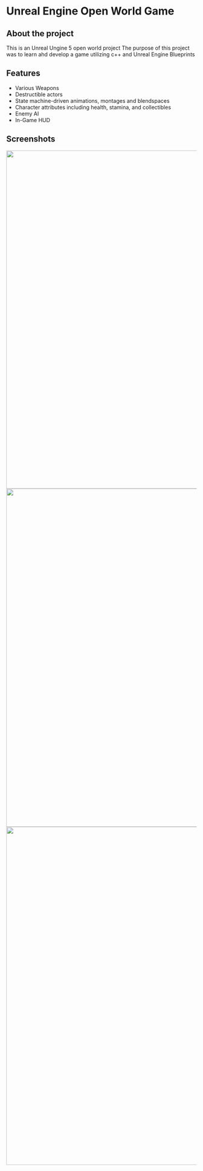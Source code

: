 # Unreal Engine Open World Game
## About the project
This is an Unreal Ungine 5 open world project
The purpose of this project was to learn ahd develop a game utilizing c++ and Unreal Engine Blueprints
## Features
* Various Weapons
* Destructible actors
* State machine-driven animations, montages and blendspaces
* Character attributes including health, stamina, and collectibles
* Enemy AI
* In-Game HUD

## Screenshots
<img src="/images/Screenshot2.png" width="1920" height="895">
<img src="/images/Screenshot3.png" width="1920" height="895">
<img src="/images/Screenshot1.png" width="1920" height="895">
